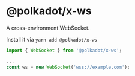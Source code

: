 # @polkadot/x-ws

A cross-environment WebSocket.

Install it via `yarn add @polkadot/x-ws`

```js
import { WebSocket } from '@polkadot/x-ws';

...
const ws = new WebSocket('wss://example.com');
```
